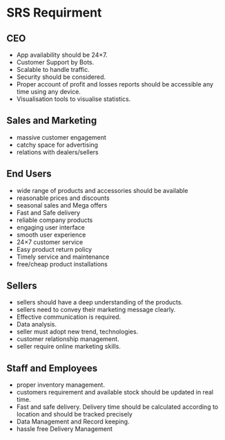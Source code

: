 # SRS Requirment

## CEO
- App availability should be 24×7.
- Customer Support by Bots.
- Scalable to handle traffic.
- Security should be considered.
- Proper account of profit and losses reports should be accessible any time using any device.
- Visualisation tools to visualise statistics.


## Sales and Marketing
- massive customer engagement
- catchy space for advertising
- relations with dealers/sellers


## End Users
- wide range of products and accessories should be available
- reasonable prices and discounts
- seasonal sales and Mega offers
- Fast and Safe delivery
- reliable company products
- engaging user interface
- smooth user experience
- 24×7 customer service
- Easy product return policy
- Timely service and maintenance
- free/cheap product installations 


## Sellers
- sellers should have a deep understanding of the products.
- sellers need to convey their marketing message clearly.
- Effective communication is required.
- Data analysis.
- seller must adopt new trend, technologies.
- customer relationship management.
- seller require online marketing skills.



## Staff and Employees
- proper inventory management.
- customers requirement and available stock should be updated in real time.
- Fast and safe delivery. Delivery time should be calculated according to location and should be tracked precisely 
- Data Management and Record keeping.
- hassle free Delivery Management


